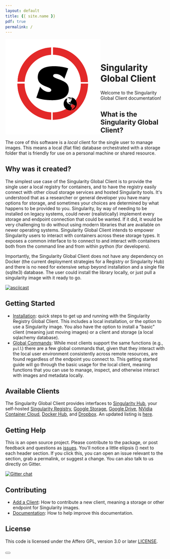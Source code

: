 ```yaml
---
layout: default
title: {{ site.name }}
pdf: true
permalink: /
---
```


<div style="float:right; margin-bottom:50px; color:#666">
</div>

<div>
    <img src="img/logo.png" style="float:left">
</div><br><br>


# Singularity Global Client
Welcome to the Singularity Global Client documentation! 

## What is the Singularity Global Client?
The core of this software is a *local* client for the single user to manage images. This means a local (flat file) database orchestrated with a storage folder that is friendly for use on a personal machine or shared resource.

## Why was it created?
The simplest use case of the Singularity Global Client is to provide the single user a local registry for containers, and to have the registry easily connect with other cloud storage services and hosted Singularity tools. It's understood that as a researcher or general developer you have many options for storage, and sometimes your choices are determined by what happens to be provided to you. Singularity, by way of needing to be installed on legacy systems, could never (realistically) implement every storage and endpoint connection that could be wanted. If it did, it would be very challenging to do without using modern libraries that are available on newer operating systems. Singularity Global Client intends to empower Singularity users to interact with containers across these storage types. It exposes a common interface to to connect to and interact with containers both from the command line and from within python (for developers).

Importantly, the Singularity Global Client does not have any dependency on Docker (the current deployment strategies for a Registry or Singularity Hub) and there is no need for extensive setup beyond installation and a single file (sqlite3) database. The user could install the library locally, or just pull a singularity image with it ready to go.

[![asciicast](https://asciinema.org/a/154519.png)](https://asciinema.org/a/154519?speed=4)

## Getting Started
 - [Installation](install): quick steps to get up and running with the Singularity Registry Global Client. This includes a local installation, or the option to use a Singularity image. You also have the option to install a "basic" client (meaning just moving images) or a client and storage (a local sqlachemy database).
 - [Global Commands](commands): While most clients support the same functions (e.g., `pull`) there are a few global commands that, given that they interact with the local user environment consistently across remote resources, are found regardless of the endpoint you connect to. This getting started guide will go through the basic usage for the local client, meaning functions that you can use to manage, inspect, and otherwise interact with images and metadata locally.

## Available Clients
The Singularity Global Client provides interfaces to [Singularity Hub](/sregistry-cli/client-hub), your self-hosted [Singularity Registry](/sregistry-cli/client-registry), [Google Storage](/sregistry-cli/client-google-storage), [Google Drive](/sregistry-cli/client-google-drive), [NVidia Container Cloud](/sregistry-cli/client-nvidia), [Docker Hub](/sregistry-cli/client-docker), and [Dropbox](/sregistry-cli/client-dropbox). An updated listing is [here](/sregistry-cli/clients).

## Getting Help
This is an open source project. Please contribute to the package, or post feedback and questions as <a href="https://github.com/singularityhub/sregistry-cli" target="_blank">issues</a>. You'll notice a little eliipsis (<i class="fa fa-ellipsis-h"></i>) next to each header section. If you click this, you can open an issue relevant to the section, grab a permalink, or suggest a change. You can also talk to us directly on Gitter.

[![Gitter chat](https://badges.gitter.im/gitterHQ/gitter.png)](https://gitter.im/singularityhub/lobby)


## Contributing
 - [Add a Client](/sregistry-cli/contribute-client): How to contribute a new client, meaning a storage or other endpoint for Singularity images.
 - [Documentation](/sregistry-cli/contribute-docs): How to help improve this documentation.

## License

This code is licensed under the Affero GPL, version 3.0 or later [LICENSE](https://github.com/singularityhub/sregistry-cli/blob/master/LICENSE).


<div>
    <a href="/sregistry-cli/getting-started"><button class="next-button btn btn-primary"><i class="fa fa-chevron-right"></i> </button></a>
</div><br>
